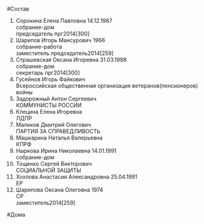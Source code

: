 #Состав  
1. Сорокина Елена Павловна 14.12.1987  
    собрание-дом  
    председатель прг2014[300]  
2. Шарипов Игорь Мансурович 1966  
    собрание-работа  
    заместитель председатель2014[259]  
3. Страшевская Оксана Игоревна 31.03.1988  
    собрание-дом  
    секретарь прг2014[300]  
4. Гусейнов Игорь Файкович  
    Всероссийская общественная организация ветеранов(пенсионеров) войны  
5. Задорожный Антон Сергеевич  
    КОММУНИСТЫ РОССИИ  
6. Клецина Елена Игоревна  
    ЛДПР  
7. Маликов Дмитрий Олегович  
    ПАРТИЯ ЗА СПРАВЕДЛИВОСТЬ  
8. Машкарина Наталья Валерьевна  
    КПРФ  
9. Ныркова Ирина Николаевна 14.01.1991  
    собрание-дом  
10. Тощенко Сергей Викторович  
    СОЦИАЛЬНОЙ ЗАЩИТЫ  
11. Хохлова Анастасия Александровна 25.04.1991  
    ЕР  
12. Шарипова Оксана Олеговна 1974  
    СР  
    заместитель2014[259]  
  
#Дома  
